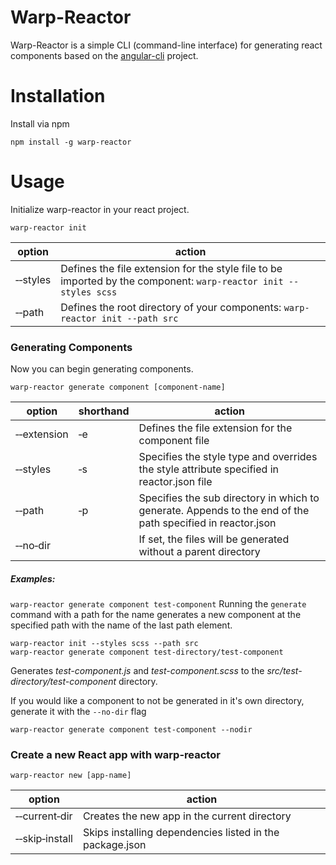 # Warp-Reactor

Warp-Reactor is a simple CLI (command-line interface) for generating react components based on the [angular-cli](https://github.com/angular/angular-cli) project.

# Installation

Install via npm

`npm install -g warp-reactor`

# Usage
Initialize warp-reactor in your react project.

`warp-reactor init`

|  option  |  action   |
|----------|----------|
|&#8209;&#8209;styles | Defines the file extension for the style file to be imported by the component: `warp-reactor init --styles scss`|
|&#8209;&#8209;path   | Defines the root directory of your components: `warp-reactor init --path src`|

### Generating Components
Now you can begin generating components.

`warp-reactor generate component [component-name]`

|  option  |  shorthand | action   |
|----------|----------|----------|
|&#8209;&#8209;extension | &#8209;e | Defines the file extension for the component file |
|&#8209;&#8209;styles | &#8209;s  | Specifies the style type and overrides the style attribute specified in reactor.json file |
| &#8209;&#8209;path | &#8209;p | Specifies the sub directory in which to generate. Appends to the end of the path specified in reactor.json |
| &#8209;&#8209;no&#8209;dir | | If set, the files will be generated without a parent directory |

##### Examples: 
`warp-reactor generate component test-component`
Running the `generate` command with a path for the name generates a new component at the specified path with the name of the last path element.

```
warp-reactor init --styles scss --path src
warp-reactor generate component test-directory/test-component
```
Generates _test-component.js_ and _test-component.scss_ to the *src/test-directory/test-component* directory.

If you would like a component to not be generated in it's own directory, generate it with the `--no-dir` flag

`warp-reactor generate component test-component --nodir`

### Create a new React app with warp-reactor
`warp-reactor new [app-name]`

|  option  |  action   |
|----------|----------|
|&#8209;&#8209;current&#8209;dir | Creates the new app in the current directory |
|&#8209;&#8209;skip&#8209;install   | Skips installing dependencies listed in the package.json |